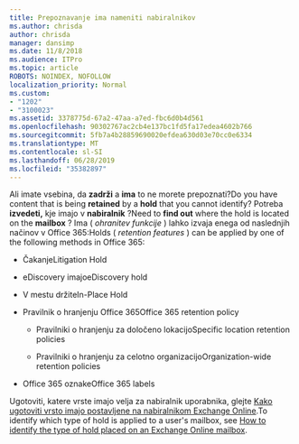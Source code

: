 ```yaml
---
title: Prepoznavanje ima nameniti nabiralnikov
ms.author: chrisda
author: chrisda
manager: dansimp
ms.date: 11/8/2018
ms.audience: ITPro
ms.topic: article
ROBOTS: NOINDEX, NOFOLLOW
localization_priority: Normal
ms.custom:
- "1202"
- "3100023"
ms.assetid: 3378775d-67a2-47aa-a7ed-fbc6d0b4d561
ms.openlocfilehash: 90302767ac2cb4e137bc1fd5fa17edea4602b766
ms.sourcegitcommit: 5fb7a4b28859690020efdea630d03e70cc0e6334
ms.translationtype: MT
ms.contentlocale: sl-SI
ms.lasthandoff: 06/28/2019
ms.locfileid: "35382897"
---
```

<span data-ttu-id="886bc-102">Ali imate vsebina, da **zadrži** a **ima** to ne morete prepoznati?</span><span class="sxs-lookup"><span data-stu-id="886bc-102">Do you have content that is being **retained** by a **hold** that you cannot identify?</span></span> <span data-ttu-id="886bc-103">Potreba **izvedeti,** kje imajo v **nabiralnik** ?</span><span class="sxs-lookup"><span data-stu-id="886bc-103">Need to **find out** where the hold is located on the **mailbox** ?</span></span> <span data-ttu-id="886bc-104">Ima ( *ohranitev funkcije* ) lahko izvaja enega od naslednjih načinov v Office 365:</span><span class="sxs-lookup"><span data-stu-id="886bc-104">Holds (  *retention features*  ) can be applied by one of the following methods in Office 365:</span></span>
  
- <span data-ttu-id="886bc-105">Čakanje</span><span class="sxs-lookup"><span data-stu-id="886bc-105">Litigation Hold</span></span>

- <span data-ttu-id="886bc-106">eDiscovery imajo</span><span class="sxs-lookup"><span data-stu-id="886bc-106">eDiscovery hold</span></span>

- <span data-ttu-id="886bc-107">V mestu držite</span><span class="sxs-lookup"><span data-stu-id="886bc-107">In-Place Hold</span></span>

- <span data-ttu-id="886bc-108">Pravilnik o hranjenju Office 365</span><span class="sxs-lookup"><span data-stu-id="886bc-108">Office 365 retention policy</span></span> 

  - <span data-ttu-id="886bc-109">Pravilniki o hranjenju za določeno lokacijo</span><span class="sxs-lookup"><span data-stu-id="886bc-109">Specific location retention policies</span></span>

  - <span data-ttu-id="886bc-110">Pravilniki o hranjenju za celotno organizacijo</span><span class="sxs-lookup"><span data-stu-id="886bc-110">Organization-wide retention policies</span></span>

- <span data-ttu-id="886bc-111">Office 365 oznake</span><span class="sxs-lookup"><span data-stu-id="886bc-111">Office 365 labels</span></span>

<span data-ttu-id="886bc-112">Ugotoviti, katere vrste imajo velja za nabiralnik uporabnika, glejte [Kako ugotoviti vrsto imajo postavljene na nabiralnikom Exchange Online](https://docs.microsoft.com/office365/securitycompliance/identify-a-hold-on-an-exchange-online-mailbox).</span><span class="sxs-lookup"><span data-stu-id="886bc-112">To identify which type of hold is applied to a user's mailbox, see [How to identify the type of hold placed on an Exchange Online mailbox](https://docs.microsoft.com/office365/securitycompliance/identify-a-hold-on-an-exchange-online-mailbox).</span></span>
